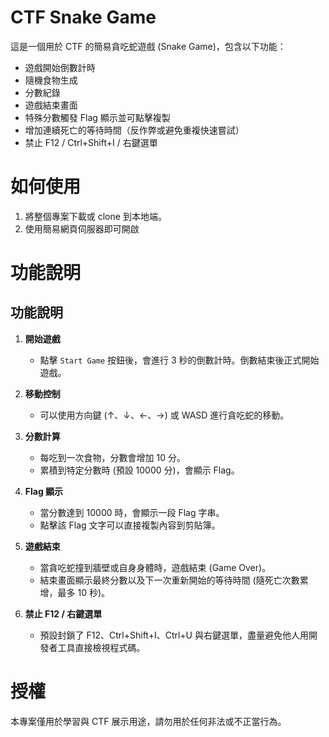 # CTF Snake Game

這是一個用於 CTF 的簡易貪吃蛇遊戲 (Snake Game)，包含以下功能：

- 遊戲開始倒數計時
- 隨機食物生成
- 分數紀錄
- 遊戲結束畫面
- 特殊分數觸發 Flag 顯示並可點擊複製
- 增加連續死亡的等待時間（反作弊或避免重複快速嘗試）
- 禁止 F12 / Ctrl+Shift+I / 右鍵選單


# 如何使用

1. 將整個專案下載或 clone 到本地端。
2. 使用簡易網頁伺服器即可開啟


# 功能說明

## 功能說明

1. **開始遊戲**  
   - 點擊 `Start Game` 按鈕後，會進行 3 秒的倒數計時。倒數結束後正式開始遊戲。

2. **移動控制**  
   - 可以使用方向鍵 (↑、↓、←、→) 或 WASD 進行貪吃蛇的移動。

3. **分數計算**  
   - 每吃到一次食物，分數會增加 10 分。  
   - 累積到特定分數時 (預設 10000 分)，會顯示 Flag。

4. **Flag 顯示**  
   - 當分數達到 10000 時，會顯示一段 Flag 字串。  
   - 點擊該 Flag 文字可以直接複製內容到剪貼簿。

5. **遊戲結束**  
   - 當貪吃蛇撞到牆壁或自身身體時，遊戲結束 (Game Over)。  
   - 結束畫面顯示最終分數以及下一次重新開始的等待時間 (隨死亡次數累增，最多 10 秒)。

6. **禁止 F12 / 右鍵選單**  
   - 預設封鎖了 F12、Ctrl+Shift+I、Ctrl+U 與右鍵選單，盡量避免他人用開發者工具直接檢視程式碼。

# 授權
本專案僅用於學習與 CTF 展示用途，請勿用於任何非法或不正當行為。